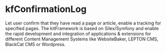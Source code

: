 kfConfirmationLog
=================

Let user confirm that they have read a page or article, enable a tracking for specified pages. The kitFramework is based on Silex/Symfony and enable the rapid development and integration of applications &amp; extensions for different Content Management Systems like WebsiteBaker, LEPTON CMS, BlackCat CMS or Wordpress.
